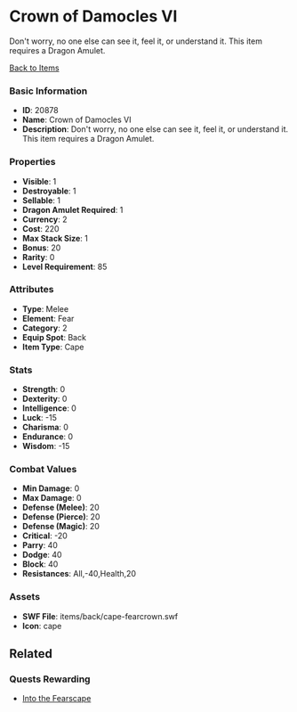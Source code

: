 # Crown of Damocles VI

Don't worry, no one else can see it, feel it, or understand it. This item requires a Dragon Amulet.

[Back to Items](../items.md)

### Basic Information

- **ID**: 20878
- **Name**: Crown of Damocles VI
- **Description**: Don&#039;t worry, no one else can see it, feel it, or understand it. This item requires a Dragon Amulet.

### Properties

- **Visible**: 1
- **Destroyable**: 1
- **Sellable**: 1
- **Dragon Amulet Required**: 1
- **Currency**: 2
- **Cost**: 220
- **Max Stack Size**: 1
- **Bonus**: 20
- **Rarity**: 0
- **Level Requirement**: 85

### Attributes

- **Type**: Melee
- **Element**: Fear
- **Category**: 2
- **Equip Spot**: Back
- **Item Type**: Cape

### Stats

- **Strength**: 0
- **Dexterity**: 0
- **Intelligence**: 0
- **Luck**: -15
- **Charisma**: 0
- **Endurance**: 0
- **Wisdom**: -15

### Combat Values

- **Min Damage**: 0
- **Max Damage**: 0
- **Defense (Melee)**: 20
- **Defense (Pierce)**: 20
- **Defense (Magic)**: 20
- **Critical**: -20
- **Parry**: 40
- **Dodge**: 40
- **Block**: 40
- **Resistances**: All,-40,Health,20

### Assets

- **SWF File**: items/back/cape-fearcrown.swf
- **Icon**: cape

## Related

### Quests Rewarding

- [Into the Fearscape](../quests/1938-into-the-fearscape.md)

